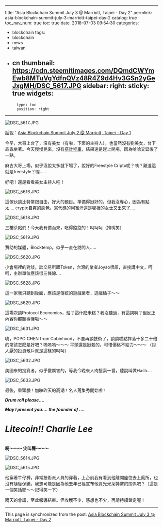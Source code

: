 
---
title: "Asia Blockchain Summit July 3 @ Marriott, Taipei - Day 2"
permlink: asia-blockchain-summit-july-3-marriott-taipei-day-2
catalog: true
toc_nav_num: true
toc: true
date: 2018-07-03 09:54:30
categories:
- blockchain
tags:
- blockchain
- news
- taiwan
- cn
thumbnail: https://cdn.steemitimages.com/DQmdCWYmEwb8MTuVgYdfnQVz48R4Z9d4Hv3GSn2yGeJxgMH/DSC_5617.JPG
sidebar:
    right:
        sticky: true
widgets:
    -
        type: toc
        position: right
---


![DSC_5617.JPG](https://cdn.steemitimages.com/DQmdCWYmEwb8MTuVgYdfnQVz48R4Z9d4Hv3GSn2yGeJxgMH/DSC_5617.JPG)

話說：[Asia Blockchain Summit July 2 @ Marriott, Taipei - Day 1](https://busy.org/@deanliu/asia-blockchain-summit-july-2-marriott-taipei-day-1)

今早，大哥上台了，沒有美女（有啦，下面的主持人），也當然沒有劉美女，台下乖乖坐著。今天慢慢晃來，沒有[搭計程車](https://busy.org/@deanliu/3vyjqs)，結果還是趕上開場，因為哈哈又延後了一點。

麻吉大哥上場，似乎沒說太多就下場了，說好的Freestyle Cripto呢？咦？難道這就是freestyle？喔.....

好吧！還是看看美女主持人吧！

![DSC_5616.JPG](https://cdn.steemitimages.com/DQmZE6SaoGTAqEFWqbHzCJf6kCZDhTPBAVtSdQKZtigPgfH/DSC_5616.JPG)

這傢伙談比特幣跟自由，好大的題目。準備得挺好的，但我沒專心，因為有點太.... crypto自爽的感覺。寫代碼的阿富汗還是哪裡的女士又出來了.... 

![DSC_5618.JPG](https://cdn.steemitimages.com/DQmWVJuuhShP1ir3BWqat8NsvRXqcXj6kVH5w4rL4URZ7Bb/DSC_5618.JPG)

三樓茶點們！今天我有備而來，吃得飽飽的！呵呵呵（掩嘴笑）

![DSC_5619.JPG](https://cdn.steemitimages.com/DQmdpF3aJtsW4TSg17G6VV5Sm5d9vcguLjBrqg4q33pVmon/DSC_5619.JPG)

贊助的媒體，Blocktemp，似乎一直在訪問人..... 

![DSC_5620.JPG](https://cdn.steemitimages.com/DQmX347GKhifzHkncgHNvXgt6svCF3fzt5KhoGZZF5un9AV/DSC_5620.JPG)

小會場裡的對談，談交易所跟Token，台灣的業者Joyso很屌，直接講中文，呵呵，主辦單位應該很三條線....

![DSC_5628.JPG](https://cdn.steemitimages.com/DQmaUqtKoc4eHdei8Pysai2rPaLzbktEBLCqSDg1rrPHbFk/DSC_5628.JPG)

這一家我只聽到後面，應該是傳統的遊戲業者，遊戲橘子～～

![DSC_5629.JPG](https://cdn.steemitimages.com/DQmRDGMAhRtnKy3kqDuhkeePtMLBBSYUixvSGgDVgsFEybM/DSC_5629.JPG)

這場次談Protocol Economics，蛤？這什麼米糕？我沒聽過，有這詞啊？但反正內容你都聽得懂啦～～

![DSC_5631.JPG](https://cdn.steemitimages.com/DQmNmE8mkE8DL2wnas8nypENDs4PnhdPFHfcQ8LJ6gcGzkZ/DSC_5631.JPG)

嗨，POPO CHEN from Cobinhood，不要再談技術了，談談糕點摔落十多二十倍的幣該怎麼是好吧？嗚嗚嗚～～～ 平頭還是挺殺的，可惜價格不給力～～～ （討人厭的投資散戶就是這樣的呵呵）

![DSC_5632.JPG](https://cdn.steemitimages.com/DQmdEhdCyPhHKMm8bWHSrV1s3HzUsSCQRzKRzQXPWCosQZL/DSC_5632.JPG)

美國來的投資者，似乎蠻厲害的，等我今晚來人肉搜索一番，聽說叫做Hash....

![DSC_5633.JPG](https://cdn.steemitimages.com/DQmQEELgoQZj7HrzGXN5f5VJCMdtfbfW3SS2LtCgLMoZ45U/DSC_5633.JPG)

最後，重頭戲！加映昨天的高潮！名人蒐集秀開始啦！

***Drum roll please....*** 

***May I present you.... the founder of ....***

# *Litecoin!! Charlie Lee*

<br>**啊～～～ 尖叫聲～～～**

![DSC_5614.JPG](https://cdn.steemitimages.com/DQmXRz5cLQzjhNvjtXdEqAyVm138vRidfi25SGYGQ8y91QJ/DSC_5614.JPG)

![DSC_5615.JPG](https://cdn.steemitimages.com/DQmYNwkRH8KcmxWpJUUBZM9i7UhKM18GTTaL8sNxALFdxCS/DSC_5615.JPG)

他穿著牛仔褲，非常技術派人員的穿著，上台前我有看到他離開座位去上廁所，也沒有隨從保鑣，我想可能是因為他去年已經宣布他賣光光萊特幣的關係吧？（這是一個笑話耶～～記得笑一下）

兩天的會議，至此報導結束。但收穫不少，感想也不少，再請持續鎖定喔！

- - -

This page is synchronized from the post: [Asia Blockchain Summit July 3 @ Marriott, Taipei - Day 2](https://steemit.com/@deanliu/asia-blockchain-summit-july-3-marriott-taipei-day-2)
